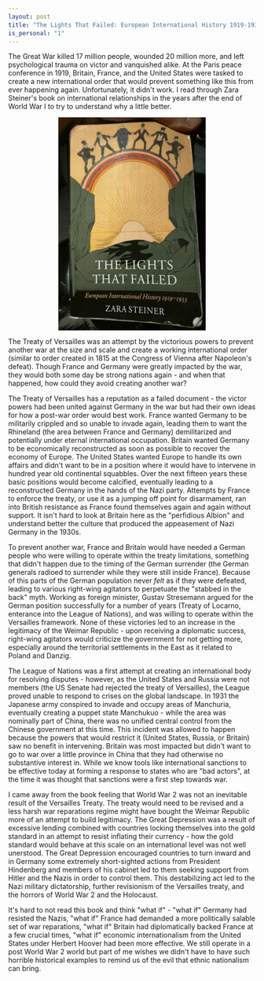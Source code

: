```yaml
---
layout: post
title: "The Lights That Failed: European International History 1919-1933"
is_personal: "1"
---
```


The Great War killed 17 million people, wounded 20 million more, and left psychological trauma on victor and vanquished alike.  At the Paris peace conference in 1919, Britain, France, and the United States were tasked to create a new international order that would prevent something like this from ever happening again.  Unfortunately, it didn't work.
I read through Zara Steiner's book on international relationships in the years after the end of World War I to try to understand why a little better.

<img class="img-responsive" style="display: block; margin: auto; max-width: 300px" src="/images/book-review-the-lights-that-failed.jpg" />

The Treaty of Versailles was an attempt by the victorious powers to prevent another war at the size and scale and create a working international order (similar to order created in 1815 at the Congress of Vienna after Napoleon's defeat).  Though France and Germany were greatly impacted by the war, they would both some day be strong nations again - and when that happened, how could they avoid creating another war?

The Treaty of Versailles has a reputation as a failed document - the victor powers had been united against Germany in the war but had their own ideas for how a post-war order would best work.  France wanted Germany to be militarily crippled and so unable to invade again, leading them to want the Rhineland (the area between France and Germany) demilitarized and potentially under eternal international occupation.  Britain wanted Germany to be economically reconstructed as soon as possible to recover the economy of Europe.  The United States wanted Europe to handle its own affairs and didn't want to be in a position where it would have to intervene in hundred year old continental squabbles.  Over the next fifteen years these basic positions would become calcified, eventually leading to a reconstructed Germany in the hands of the Nazi party.  Attempts by France to enforce the treaty, or use it as a jumping off point for disarmament, ran into British resistance as France found themselves again and again without support.  It isn't hard to look at Britain here as the "perfidious Albion" and understand better the culture that produced the appeasement of Nazi Germany in the 1930s.

To prevent another war, France and Britain would have needed a German people who were willing to operate within the treaty limitations, something that didn't happen due to the timing of the German surrender (the German generals radioed to surrender while they were still inside France).  Because of this parts of the German population never _felt_ as if they were defeated, leading to various right-wing agitators to perpetuate the "stabbed in the back" myth.  Working as foreign minister, Gustav Stresemann argued for the German position successfully for a number of years (Treaty of Locarno, enterance into the League of Nations), and was willing to operate within the Versailles framework.  None of these victories led to an increase in the legitimacy of the Weimar Republic - upon receiving a diplomatic success, right-wing agitators would criticize the government for not getting more, especially around the territorial settlements in the East as it related to Poland and Danzig.

The League of Nations was a first attempt at creating an international body for resolving disputes - however, as the United States and Russia were not members (the US Senate had rejected the treaty of Versailles), the League proved unable to respond to crises on the global landscape.  In 1931 the Japanese army conspired to invade and occupy areas of Manchuria, eventually creating a puppet state Manchukuo - while the area was nominally part of China, there was no unified central control from the Chinese government at this time. This incident was allowed to happen because the powers that would restrict it (United States, Russia, or Britain) saw no benefit in intervening.  Britain was most impacted but didn't want to go to war over a little province in China that they had otherwise no substantive interest in.  While we know tools like international sanctions to be effective today at forming a response to states who are "bad actors", at the time it was thought that sanctions were a first step towards war.

I came away from the book feeling that World War 2 was not an inevitable result of the Versailles Treaty.  The treaty would need to be revised and a less harsh war reparations regime might have bought the Weimar Republic more of an attempt to build legitimacy.  The Great Depression was a result of excessive lending combined with countries locking themselves into the gold standard in an attempt to resist inflating their currency - how the gold standard would behave at this scale on an international level was not well unerstood.  The Great Depression encouraged countries to turn inward and in Germany some extremely short-sighted actions from President Hindenberg and members of his cabinet led to them seeking support from Hitler and the Nazis in order to control them.  This destabilizing act led to the Nazi military dictatorship, further revisionism of the Versailles treaty, and the horrors of World War 2 and the Holocaust.

It's hard to not read this book and think "what if" - "what if" Germany had resisted the Nazis, "what if" France had demanded a more politically salable set of war reparations, "what if" Britain had diplomatically backed France at a few crucial times, "what if" economic internationalism from the United States under Herbert Hoover had been more effective.  We still operate in a post World War 2 world but part of me wishes we didn't have to have such horrible historical examples to remind us of the evil that ethnic nationalism can bring.